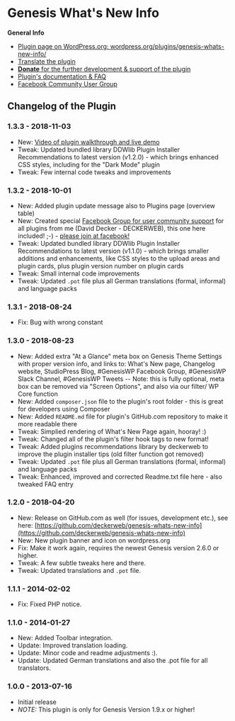 # Genesis What's New Info

**General Info**

* [Plugin page on WordPress.org: wordpress.org/plugins/genesis-whats-new-info/](https://wordpress.org/plugins/genesis-whats-new-info/)
* [Translate the plugin](https://translate.wordpress.org/projects/wp-plugins/genesis-whats-new-info)
* [**Donate** for the further development & support of the plugin](https://www.paypal.me/deckerweb)
* [Plugin's documentation & FAQ](https://wordpress.org/plugins/genesis-whats-new-info/#faq)
* [Facebook Community User Group](https://www.facebook.com/groups/deckerweb.wordpress.plugins/)


## Changelog of the Plugin

### 1.3.3 - 2018-11-03

* New: [Video of plugin walkthrough and live demo](https://www.youtube.com/watch?v=w6CUGbHm5PI)
* Tweak: Updated bundled library DDWlib Plugin Installer Recommendations to latest version (v1.2.0) - which brings enhanced CSS styles, including for the "Dark Mode" plugin
* Tweak: Few internal code tweaks and improvements


### 1.3.2 - 2018-10-01

* New: Added plugin update message also to Plugins page (overview table)
* New: Created special [Facebook Group for user community support](https://www.facebook.com/groups/deckerweb.wordpress.plugins/) for all plugins from me (David Decker - DECKERWEB), this one here included! ;-) - [please join at facebook!](https://www.facebook.com/groups/deckerweb.wordpress.plugins/)
* Tweak: Updated bundled library DDWlib Plugin Installer Recommendations to latest version (v1.1.0) - which brings smaller additions and enhancements, like CSS styles to the upload areas and plugin cards, plus plugin version number on plugin cards
* Tweak: Small internal code improvements
* Tweak: Updated `.pot` file plus all German translations (formal, informal) and language packs


### 1.3.1 - 2018-08-24

* Fix: Bug with wrong constant


### 1.3.0 - 2018-08-23 

* New: Added extra "At a Glance" meta box on Genesis Theme Settings with proper version info, and links to: What's New page, Changelog website, StudioPress Blog, #GenesisWP Facebook Group, #GenesisWP Slack Channel, #GenesisWP Tweets -- Note: this is fully optional, meta box can be removed via "Screen Options", and also via our filter/ WP Core function
* New: Added `composer.json` file to the plugin's root folder - this is great for developers using Composer
* New: Added `README.md` file for plugin's GitHub.com repository to make it more readable there
* Tweak: Simplied rendering of What's New Page again, hooray! :)
* Tweak: Changed all of the plugin's filter hook tags to new format!
* Tweak: Added plugins recommendations library by deckerweb to improve the plugin installer tips (old filter function got removed)
* Tweak: Updated `.pot` file plus all German translations (formal, informal) and language packs
* Tweak: Enhanced, improved and corrected Readme.txt file here - also tweaked FAQ entry


### 1.2.0 - 2018-04-20

* New: Release on GitHub.com as well (for issues, development etc.), see here: [https://github.com/deckerweb/genesis-whats-new-info](https://github.com/deckerweb/genesis-whats-new-info)
* New: New plugin banner and icon on wordpress.org
* Fix: Make it work again, requires the newest Genesis version 2.6.0 or higher.
* Tweak: A few subtle tweaks here and there.
* Tweak: Updated translations and `.pot` file.


### 1.1.1 - 2014-02-02

* Fix: Fixed PHP notice.


### 1.1.0 - 2014-01-27

* New: Added Toolbar integration.
* Update: Improved translation loading.
* Update: Minor code and readme adjustments :).
* Update: Updated German translations and also the .pot file for all translators.


### 1.0.0 - 2013-07-16

* Initial release
* *NOTE:* This plugin is only for Genesis Version 1.9.x or higher!